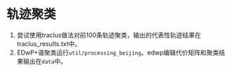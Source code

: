 # 轨迹聚类

1. 尝试使用traclus做法对前100条轨迹聚类，输出的代表性轨迹结果在traclus_results.txt中。
2. EDwP+谱聚类运行`util/processing_beijing`。edwp编辑代价矩阵和聚类结果输出在`data`中。